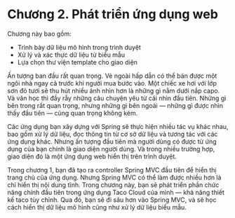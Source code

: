# Chương 2. Phát triển ứng dụng web

Chương này bao gồm:

* Trình bày dữ liệu mô hình trong trình duyệt
* Xử lý và xác thực dữ liệu từ biểu mẫu
* Lựa chọn thư viện template cho giao diện

Ấn tượng ban đầu rất quan trọng. Vẻ ngoài hấp dẫn có thể bán được một ngôi nhà ngay cả trước khi người mua bước vào. Một chiếc xe hơi với lớp sơn đỏ tươi sẽ thu hút nhiều ánh nhìn hơn là những gì nằm dưới nắp capo. Và văn học thì đầy rẫy những câu chuyện yêu từ cái nhìn đầu tiên. Những gì bên trong rất quan trọng, nhưng những gì bên ngoài — những gì được nhìn thấy đầu tiên — cũng quan trọng không kém.

Các ứng dụng bạn xây dựng với Spring sẽ thực hiện nhiều tác vụ khác nhau, bao gồm xử lý dữ liệu, đọc thông tin từ cơ sở dữ liệu và tương tác với các ứng dụng khác. Nhưng ấn tượng đầu tiên mà người dùng có được từ ứng dụng của bạn chính là giao diện người dùng. Và trong nhiều trường hợp, giao diện đó là một ứng dụng web hiển thị trên trình duyệt.

Trong chương 1, bạn đã tạo ra controller Spring MVC đầu tiên để hiển thị trang chủ của ứng dụng. Nhưng Spring MVC có thể làm được nhiều hơn là chỉ hiển thị nội dung tĩnh. Trong chương này, bạn sẽ phát triển phần chức năng chính đầu tiên trong ứng dụng Taco Cloud của mình — khả năng thiết kế taco tùy chỉnh. Qua đó, bạn sẽ đi sâu hơn vào Spring MVC, và sẽ học cách hiển thị dữ liệu mô hình cũng như xử lý dữ liệu biểu mẫu.
